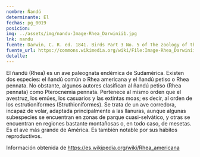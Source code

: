 ```yaml
---
nombre: Ñandú
determinante: El
fechas: pg_0019
posicion: 
img: ../assets/img/nandu-Image-Rhea_Darwinii1.jpg
lnk: nandu
fuente: Darwin, C. R. ed. 1841. Birds Part 3 No. 5 of The zoology of the voyage of H.M.S. Beagle. by John Gould.
fuente_url: https://commons.wikimedia.org/wiki/File:Image-Rhea_Darwinii1.jpg
detalle: 
---
```


<p>El ñandú (Rhea) es un ave paleognata endémica de Sudamérica. Existen dos especies: el ñandú común o Rhea americana y el ñandú petiso o Rhea pennata. No obstante, algunos autores clasifican al ñandú petiso (Rhea pennata) como Pterocnemia pennata. Pertenece al mismo orden que el avestruz, los emúes, los casuarios y las extintas moas; es decir, al orden de los estrutioniformes (Struthioniformes). Se trata de un ave corredora, incapaz de volar, adaptada principalmente a las llanuras, aunque algunas subespecies se encuentran en zonas de parque cuasi-selvático, y otras se encuentran en regiones bastante montañosas o, en todo caso, de mesetas. Es el ave más grande de América. Es también notable por sus hábitos reproductivos.</p>
<p>Información obtenida de <a href="https://es.wikipedia.org/wiki/Rhea_americana" target="_blank">https://es.wikipedia.org/wiki/Rhea_americana</a></p>

